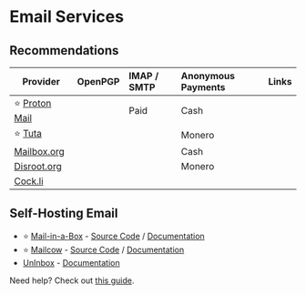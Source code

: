 # Email Services

## Recommendations

| Provider | OpenPGP | IMAP / SMTP | Anonymous Payments | Links |
| --- | :-- | :-- | :-- | :-- |
| :star: [Proton Mail](https://proton.me/mail) | <div class="i-mdi-tick text-green text-xl"/> | Paid | Cash | <div style="display: flex; flex-direction: row; align-items: center;">[<div class="i-simple-icons-torbrowser text-[16px]" style="margin-right: 5px;"></div>](https://protonmailrmez3lotccipshtkleegetolb73fuirgj7r4o4vfu7ozyd.onion/) [<div class="i-mdi-shield-link-variant-outline text-xl" style="margin-right: 5px;"></div>](https://proton.me/legal/privacy) [<div class="i-mdi-github text-xl"></div>](https://github.com/ProtonMail)</div> |
| :star: [Tuta](https://tuta.com/) | <div class="i-mdi-close text-red text-xl"/> | <div class="i-mdi-close text-red text-xl"/> | Monero | <div style="display: flex; flex-direction: row; align-items: center;">[<div class="i-mdi-shield-link-variant-outline text-xl ml-[-2px]" style="margin-right: 5px;"></div>](https://tuta.com/privacy)[<div class="i-mdi-github text-xl"></div>](https://github.com/tutao/tutanota)</div> |
| [Mailbox.org](https://mailbox.org/) | <div class="i-mdi-tick text-green text-xl"/> | <div class="i-mdi-tick text-green text-xl"/> | Cash | <div style="display: flex; flex-direction: row; align-items: center;">[<div class="i-mdi-shield-link-variant-outline text-xl ml-[-2px]"></div>](https://mailbox.org/en/data-protection-privacy-policy)</div> |
| [Disroot.org](https://disroot.org/en/services/email) | <div class="i-mdi-close text-red text-xl"/> | <div class="i-mdi-tick text-green text-xl"/> | Monero | <div style="display: flex; flex-direction: row; align-items: center;">[<div class="i-simple-icons-torbrowser text-[16px]" style="margin-right: 5px;"/>](https://disroot.org/en/tor) [<div class="i-mdi-shield-link-variant-outline text-xl"></div>](https://disroot.org/en/privacy_policy)</div> |
| [Cock.li](https://cock.li/) | <div class="i-mdi-close text-red text-xl"/> | <div class="i-mdi-tick text-green text-xl"/> | <div class="i-mdi-minus text-gray text-xl"/> | <div style="display: flex; flex-direction: row; align-items: center;">[<div class="i-simple-icons-torbrowser text-[16px]" style="margin-right: 5px;"/>](https://rurcblzhmdk22kttfkel2zduhyu3r6to7knyc7wiorzrx5gw4c3lftad.onion/) [<div class="i-mdi-shield-link-variant-outline text-xl"></div>](https://cock.li/privacy)</div> |

## Self-Hosting Email

- :star: [Mail-in-a-Box](https://mailinabox.email/) - [Source Code](https://github.com/mail-in-a-box/mailinabox) / [Documentation](https://mailinabox.email/guide.html)
- :star: [Mailcow](https://mailcow.email/) - [Source Code](https://github.com/mailcow/mailcow-dockerized) / [Documentation](https://docs.mailcow.email/)
- [UnInbox](https://github.com/un/inbox) - [Documentation](https://github.com/un/inbox#self-hosting)

Need help? Check out [this guide](https://www.c0ffee.net/blog/mail-server-guide).